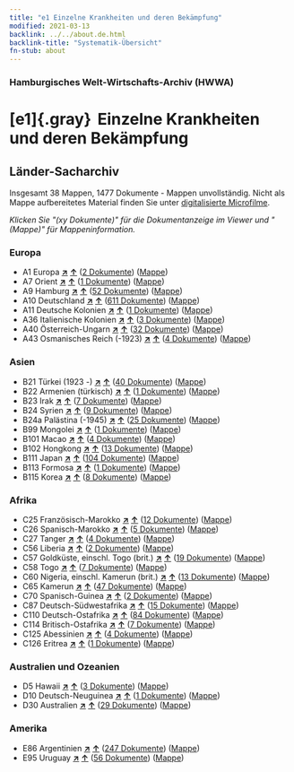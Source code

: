 ```yaml
---
title: "e1 Einzelne Krankheiten und deren Bekämpfung"
modified: 2021-03-13
backlink: ../../about.de.html
backlink-title: "Systematik-Übersicht"
fn-stub: about
---
```


### Hamburgisches Welt-Wirtschafts-Archiv (HWWA)

# [e1]{.gray}&#8201; Einzelne Krankheiten und deren Bekämpfung&#160; 







## Länder-Sacharchiv




Insgesamt 38 Mappen, 1477 Dokumente - Mappen unvollständig.
Nicht als Mappe aufbereitetes Material finden Sie unter [digitalisierte Microfilme](/film/h1_sh.de.html).

_Klicken Sie "(xy Dokumente)" für die Dokumentanzeige im Viewer und "(Mappe)" für Mappeninformation._




### Europa

- A1 Europa [**&nearr;**](../../../geo/i/140892/about.de.html "Europa (alle Mappen)") [**&uarr;**](../../../geo/about.de.html#A1 "Ländersystematik") (<a href="https://pm20.zbw.eu/iiifview/folder/sh/140892,144265" title="über: Europa : Einzelne Krankheiten und deren Bekämpfung" target="_blank">2 Dokumente</a>) ([Mappe](../../../../folder/sh/1408xx/140892/1442xx/144265/about.de.html))
- A7 Orient [**&nearr;**](../../../geo/i/140902/about.de.html "Orient (alle Mappen)") [**&uarr;**](../../../geo/about.de.html#A7 "Ländersystematik") (<a href="https://pm20.zbw.eu/iiifview/folder/sh/140902,144265" title="über: Orient : Einzelne Krankheiten und deren Bekämpfung" target="_blank">1 Dokumente</a>) ([Mappe](../../../../folder/sh/1409xx/140902/1442xx/144265/about.de.html))
- A9 Hamburg [**&nearr;**](../../../geo/i/140905/about.de.html "Hamburg (alle Mappen)") [**&uarr;**](../../../geo/about.de.html#A9 "Ländersystematik") (<a href="https://pm20.zbw.eu/iiifview/folder/sh/140905,144265" title="über: Hamburg : Einzelne Krankheiten und deren Bekämpfung" target="_blank">52 Dokumente</a>) ([Mappe](../../../../folder/sh/1409xx/140905/1442xx/144265/about.de.html))
- A10 Deutschland [**&nearr;**](../../../geo/i/126128/about.de.html "Deutschland (alle Mappen)") [**&uarr;**](../../../geo/about.de.html#A10 "Ländersystematik") (<a href="https://pm20.zbw.eu/iiifview/folder/sh/126128,144265" title="über: Deutschland : Einzelne Krankheiten und deren Bekämpfung" target="_blank">611 Dokumente</a>) ([Mappe](../../../../folder/sh/1261xx/126128/1442xx/144265/about.de.html))
- A11 Deutsche Kolonien [**&nearr;**](../../../geo/i/140960/about.de.html "Deutsche Kolonien (alle Mappen)") [**&uarr;**](../../../geo/about.de.html#A11 "Ländersystematik") (<a href="https://pm20.zbw.eu/iiifview/folder/sh/140960,144265" title="über: Deutsche Kolonien : Einzelne Krankheiten und deren Bekämpfung" target="_blank">1 Dokumente</a>) ([Mappe](../../../../folder/sh/1409xx/140960/1442xx/144265/about.de.html))
- A36 Italienische Kolonien [**&nearr;**](../../../geo/i/141012/about.de.html "Italienische Kolonien (alle Mappen)") [**&uarr;**](../../../geo/about.de.html#A36 "Ländersystematik") (<a href="https://pm20.zbw.eu/iiifview/folder/sh/141012,144265" title="über: Italienische Kolonien : Einzelne Krankheiten und deren Bekämpfung" target="_blank">3 Dokumente</a>) ([Mappe](../../../../folder/sh/1410xx/141012/1442xx/144265/about.de.html))
- A40 Österreich-Ungarn [**&nearr;**](../../../geo/i/126127/about.de.html "Österreich-Ungarn (alle Mappen)") [**&uarr;**](../../../geo/about.de.html#A40 "Ländersystematik") (<a href="https://pm20.zbw.eu/iiifview/folder/sh/126127,144265" title="über: Österreich-Ungarn : Einzelne Krankheiten und deren Bekämpfung" target="_blank">32 Dokumente</a>) ([Mappe](../../../../folder/sh/1261xx/126127/1442xx/144265/about.de.html))
- A43 Osmanisches Reich (-1923) [**&nearr;**](../../../geo/i/141034/about.de.html "Osmanisches Reich (-1923) (alle Mappen)") [**&uarr;**](../../../geo/about.de.html#A43 "Ländersystematik") (<a href="https://pm20.zbw.eu/iiifview/folder/sh/141034,144265" title="über: Osmanisches Reich (-1923) : Einzelne Krankheiten und deren Bekämpfung" target="_blank">4 Dokumente</a>) ([Mappe](../../../../folder/sh/1410xx/141034/1442xx/144265/about.de.html))

### Asien

- B21 Türkei (1923 -) [**&nearr;**](../../../geo/i/141111/about.de.html "Türkei (1923 -) (alle Mappen)") [**&uarr;**](../../../geo/about.de.html#B21 "Ländersystematik") (<a href="https://pm20.zbw.eu/iiifview/folder/sh/141111,144265" title="über: Türkei (1923 -) : Einzelne Krankheiten und deren Bekämpfung" target="_blank">40 Dokumente</a>) ([Mappe](../../../../folder/sh/1411xx/141111/1442xx/144265/about.de.html))
- B22 Armenien (türkisch) [**&nearr;**](../../../geo/i/141112/about.de.html "Armenien (türkisch) (alle Mappen)") [**&uarr;**](../../../geo/about.de.html#B22 "Ländersystematik") (<a href="https://pm20.zbw.eu/iiifview/folder/sh/141112,144265" title="über: Armenien (türkisch) : Einzelne Krankheiten und deren Bekämpfung" target="_blank">1 Dokumente</a>) ([Mappe](../../../../folder/sh/1411xx/141112/1442xx/144265/about.de.html))
- B23 Irak [**&nearr;**](../../../geo/i/141113/about.de.html "Irak (alle Mappen)") [**&uarr;**](../../../geo/about.de.html#B23 "Ländersystematik") (<a href="https://pm20.zbw.eu/iiifview/folder/sh/141113,144265" title="über: Irak : Einzelne Krankheiten und deren Bekämpfung" target="_blank">7 Dokumente</a>) ([Mappe](../../../../folder/sh/1411xx/141113/1442xx/144265/about.de.html))
- B24 Syrien [**&nearr;**](../../../geo/i/141114/about.de.html "Syrien (alle Mappen)") [**&uarr;**](../../../geo/about.de.html#B24 "Ländersystematik") (<a href="https://pm20.zbw.eu/iiifview/folder/sh/141114,144265" title="über: Syrien : Einzelne Krankheiten und deren Bekämpfung" target="_blank">9 Dokumente</a>) ([Mappe](../../../../folder/sh/1411xx/141114/1442xx/144265/about.de.html))
- B24a Palästina (-1945) [**&nearr;**](../../../geo/i/141115/about.de.html "Palästina (-1945) (alle Mappen)") [**&uarr;**](../../../geo/about.de.html#B24a "Ländersystematik") (<a href="https://pm20.zbw.eu/iiifview/folder/sh/141115,144265" title="über: Palästina (-1945) : Einzelne Krankheiten und deren Bekämpfung" target="_blank">25 Dokumente</a>) ([Mappe](../../../../folder/sh/1411xx/141115/1442xx/144265/about.de.html))
- B99 Mongolei [**&nearr;**](../../../geo/i/141261/about.de.html "Mongolei (alle Mappen)") [**&uarr;**](../../../geo/about.de.html#B99 "Ländersystematik") (<a href="https://pm20.zbw.eu/iiifview/folder/sh/141261,144265" title="über: Mongolei : Einzelne Krankheiten und deren Bekämpfung" target="_blank">1 Dokumente</a>) ([Mappe](../../../../folder/sh/1412xx/141261/1442xx/144265/about.de.html))
- B101 Macao [**&nearr;**](../../../geo/i/141267/about.de.html "Macao (alle Mappen)") [**&uarr;**](../../../geo/about.de.html#B101 "Ländersystematik") (<a href="https://pm20.zbw.eu/iiifview/folder/sh/141267,144265" title="über: Macao : Einzelne Krankheiten und deren Bekämpfung" target="_blank">4 Dokumente</a>) ([Mappe](../../../../folder/sh/1412xx/141267/1442xx/144265/about.de.html))
- B102 Hongkong [**&nearr;**](../../../geo/i/141268/about.de.html "Hongkong (alle Mappen)") [**&uarr;**](../../../geo/about.de.html#B102 "Ländersystematik") (<a href="https://pm20.zbw.eu/iiifview/folder/sh/141268,144265" title="über: Hongkong : Einzelne Krankheiten und deren Bekämpfung" target="_blank">13 Dokumente</a>) ([Mappe](../../../../folder/sh/1412xx/141268/1442xx/144265/about.de.html))
- B111 Japan [**&nearr;**](../../../geo/i/141272/about.de.html "Japan (alle Mappen)") [**&uarr;**](../../../geo/about.de.html#B111 "Ländersystematik") (<a href="https://pm20.zbw.eu/iiifview/folder/sh/141272,144265" title="über: Japan : Einzelne Krankheiten und deren Bekämpfung" target="_blank">104 Dokumente</a>) ([Mappe](../../../../folder/sh/1412xx/141272/1442xx/144265/about.de.html))
- B113 Formosa [**&nearr;**](../../../geo/i/141274/about.de.html "Formosa (alle Mappen)") [**&uarr;**](../../../geo/about.de.html#B113 "Ländersystematik") (<a href="https://pm20.zbw.eu/iiifview/folder/sh/141274,144265" title="über: Formosa : Einzelne Krankheiten und deren Bekämpfung" target="_blank">1 Dokumente</a>) ([Mappe](../../../../folder/sh/1412xx/141274/1442xx/144265/about.de.html))
- B115 Korea [**&nearr;**](../../../geo/i/141276/about.de.html "Korea (alle Mappen)") [**&uarr;**](../../../geo/about.de.html#B115 "Ländersystematik") (<a href="https://pm20.zbw.eu/iiifview/folder/sh/141276,144265" title="über: Korea : Einzelne Krankheiten und deren Bekämpfung" target="_blank">8 Dokumente</a>) ([Mappe](../../../../folder/sh/1412xx/141276/1442xx/144265/about.de.html))

### Afrika

- C25 Französisch-Marokko [**&nearr;**](../../../geo/i/141358/about.de.html "Französisch-Marokko (alle Mappen)") [**&uarr;**](../../../geo/about.de.html#C25 "Ländersystematik") (<a href="https://pm20.zbw.eu/iiifview/folder/sh/141358,144265" title="über: Französisch-Marokko : Einzelne Krankheiten und deren Bekämpfung" target="_blank">12 Dokumente</a>) ([Mappe](../../../../folder/sh/1413xx/141358/1442xx/144265/about.de.html))
- C26 Spanisch-Marokko [**&nearr;**](../../../geo/i/141359/about.de.html "Spanisch-Marokko (alle Mappen)") [**&uarr;**](../../../geo/about.de.html#C26 "Ländersystematik") (<a href="https://pm20.zbw.eu/iiifview/folder/sh/141359,144265" title="über: Spanisch-Marokko : Einzelne Krankheiten und deren Bekämpfung" target="_blank">5 Dokumente</a>) ([Mappe](../../../../folder/sh/1413xx/141359/1442xx/144265/about.de.html))
- C27 Tanger [**&nearr;**](../../../geo/i/141360/about.de.html "Tanger (alle Mappen)") [**&uarr;**](../../../geo/about.de.html#C27 "Ländersystematik") (<a href="https://pm20.zbw.eu/iiifview/folder/sh/141360,144265" title="über: Tanger : Einzelne Krankheiten und deren Bekämpfung" target="_blank">4 Dokumente</a>) ([Mappe](../../../../folder/sh/1413xx/141360/1442xx/144265/about.de.html))
- C56 Liberia [**&nearr;**](../../../geo/i/141405/about.de.html "Liberia (alle Mappen)") [**&uarr;**](../../../geo/about.de.html#C56 "Ländersystematik") (<a href="https://pm20.zbw.eu/iiifview/folder/sh/141405,144265" title="über: Liberia : Einzelne Krankheiten und deren Bekämpfung" target="_blank">2 Dokumente</a>) ([Mappe](../../../../folder/sh/1414xx/141405/1442xx/144265/about.de.html))
- C57 Goldküste, einschl. Togo (brit.) [**&nearr;**](../../../geo/i/141406/about.de.html "Goldküste, einschl. Togo (brit.) (alle Mappen)") [**&uarr;**](../../../geo/about.de.html#C57 "Ländersystematik") (<a href="https://pm20.zbw.eu/iiifview/folder/sh/141406,144265" title="über: Goldküste, einschl. Togo (brit.) : Einzelne Krankheiten und deren Bekämpfung" target="_blank">19 Dokumente</a>) ([Mappe](../../../../folder/sh/1414xx/141406/1442xx/144265/about.de.html))
- C58 Togo [**&nearr;**](../../../geo/i/141408/about.de.html "Togo (alle Mappen)") [**&uarr;**](../../../geo/about.de.html#C58 "Ländersystematik") (<a href="https://pm20.zbw.eu/iiifview/folder/sh/141408,144265" title="über: Togo : Einzelne Krankheiten und deren Bekämpfung" target="_blank">7 Dokumente</a>) ([Mappe](../../../../folder/sh/1414xx/141408/1442xx/144265/about.de.html))
- C60 Nigeria, einschl. Kamerun (brit.) [**&nearr;**](../../../geo/i/141409/about.de.html "Nigeria, einschl. Kamerun (brit.) (alle Mappen)") [**&uarr;**](../../../geo/about.de.html#C60 "Ländersystematik") (<a href="https://pm20.zbw.eu/iiifview/folder/sh/141409,144265" title="über: Nigeria, einschl. Kamerun (brit.) : Einzelne Krankheiten und deren Bekämpfung" target="_blank">13 Dokumente</a>) ([Mappe](../../../../folder/sh/1414xx/141409/1442xx/144265/about.de.html))
- C65 Kamerun [**&nearr;**](../../../geo/i/141410/about.de.html "Kamerun (alle Mappen)") [**&uarr;**](../../../geo/about.de.html#C65 "Ländersystematik") (<a href="https://pm20.zbw.eu/iiifview/folder/sh/141410,144265" title="über: Kamerun : Einzelne Krankheiten und deren Bekämpfung" target="_blank">47 Dokumente</a>) ([Mappe](../../../../folder/sh/1414xx/141410/1442xx/144265/about.de.html))
- C70 Spanisch-Guinea [**&nearr;**](../../../geo/i/141412/about.de.html "Spanisch-Guinea (alle Mappen)") [**&uarr;**](../../../geo/about.de.html#C70 "Ländersystematik") (<a href="https://pm20.zbw.eu/iiifview/folder/sh/141412,144265" title="über: Spanisch-Guinea : Einzelne Krankheiten und deren Bekämpfung" target="_blank">2 Dokumente</a>) ([Mappe](../../../../folder/sh/1414xx/141412/1442xx/144265/about.de.html))
- C87 Deutsch-Südwestafrika [**&nearr;**](../../../geo/i/141450/about.de.html "Deutsch-Südwestafrika (alle Mappen)") [**&uarr;**](../../../geo/about.de.html#C87 "Ländersystematik") (<a href="https://pm20.zbw.eu/iiifview/folder/sh/141450,144265" title="über: Deutsch-Südwestafrika : Einzelne Krankheiten und deren Bekämpfung" target="_blank">15 Dokumente</a>) ([Mappe](../../../../folder/sh/1414xx/141450/1442xx/144265/about.de.html))
- C110 Deutsch-Ostafrika [**&nearr;**](../../../geo/i/141471/about.de.html "Deutsch-Ostafrika (alle Mappen)") [**&uarr;**](../../../geo/about.de.html#C110 "Ländersystematik") (<a href="https://pm20.zbw.eu/iiifview/folder/sh/141471,144265" title="über: Deutsch-Ostafrika : Einzelne Krankheiten und deren Bekämpfung" target="_blank">84 Dokumente</a>) ([Mappe](../../../../folder/sh/1414xx/141471/1442xx/144265/about.de.html))
- C114 Britisch-Ostafrika [**&nearr;**](../../../geo/i/141473/about.de.html "Britisch-Ostafrika (alle Mappen)") [**&uarr;**](../../../geo/about.de.html#C114 "Ländersystematik") (<a href="https://pm20.zbw.eu/iiifview/folder/sh/141473,144265" title="über: Britisch-Ostafrika : Einzelne Krankheiten und deren Bekämpfung" target="_blank">7 Dokumente</a>) ([Mappe](../../../../folder/sh/1414xx/141473/1442xx/144265/about.de.html))
- C125 Abessinien [**&nearr;**](../../../geo/i/141482/about.de.html "Abessinien (alle Mappen)") [**&uarr;**](../../../geo/about.de.html#C125 "Ländersystematik") (<a href="https://pm20.zbw.eu/iiifview/folder/sh/141482,144265" title="über: Abessinien : Einzelne Krankheiten und deren Bekämpfung" target="_blank">4 Dokumente</a>) ([Mappe](../../../../folder/sh/1414xx/141482/1442xx/144265/about.de.html))
- C126 Eritrea [**&nearr;**](../../../geo/i/141483/about.de.html "Eritrea (alle Mappen)") [**&uarr;**](../../../geo/about.de.html#C126 "Ländersystematik") (<a href="https://pm20.zbw.eu/iiifview/folder/sh/141483,144265" title="über: Eritrea : Einzelne Krankheiten und deren Bekämpfung" target="_blank">1 Dokumente</a>) ([Mappe](../../../../folder/sh/1414xx/141483/1442xx/144265/about.de.html))

### Australien und Ozeanien

- D5 Hawaii [**&nearr;**](../../../geo/i/141595/about.de.html "Hawaii (alle Mappen)") [**&uarr;**](../../../geo/about.de.html#D5 "Ländersystematik") (<a href="https://pm20.zbw.eu/iiifview/folder/sh/141595,144265" title="über: Hawaii : Einzelne Krankheiten und deren Bekämpfung" target="_blank">3 Dokumente</a>) ([Mappe](../../../../folder/sh/1415xx/141595/1442xx/144265/about.de.html))
- D10 Deutsch-Neuguinea [**&nearr;**](../../../geo/i/141601/about.de.html "Deutsch-Neuguinea (alle Mappen)") [**&uarr;**](../../../geo/about.de.html#D10 "Ländersystematik") (<a href="https://pm20.zbw.eu/iiifview/folder/sh/141601,144265" title="über: Deutsch-Neuguinea : Einzelne Krankheiten und deren Bekämpfung" target="_blank">1 Dokumente</a>) ([Mappe](../../../../folder/sh/1416xx/141601/1442xx/144265/about.de.html))
- D30 Australien [**&nearr;**](../../../geo/i/141621/about.de.html "Australien (alle Mappen)") [**&uarr;**](../../../geo/about.de.html#D30 "Ländersystematik") (<a href="https://pm20.zbw.eu/iiifview/folder/sh/141621,144265" title="über: Australien : Einzelne Krankheiten und deren Bekämpfung" target="_blank">29 Dokumente</a>) ([Mappe](../../../../folder/sh/1416xx/141621/1442xx/144265/about.de.html))

### Amerika

- E86 Argentinien [**&nearr;**](../../../geo/i/141692/about.de.html "Argentinien (alle Mappen)") [**&uarr;**](../../../geo/about.de.html#E86 "Ländersystematik") (<a href="https://pm20.zbw.eu/iiifview/folder/sh/141692,144265" title="über: Argentinien : Einzelne Krankheiten und deren Bekämpfung" target="_blank">247 Dokumente</a>) ([Mappe](../../../../folder/sh/1416xx/141692/1442xx/144265/about.de.html))
- E95 Uruguay [**&nearr;**](../../../geo/i/141695/about.de.html "Uruguay (alle Mappen)") [**&uarr;**](../../../geo/about.de.html#E95 "Ländersystematik") (<a href="https://pm20.zbw.eu/iiifview/folder/sh/141695,144265" title="über: Uruguay : Einzelne Krankheiten und deren Bekämpfung" target="_blank">56 Dokumente</a>) ([Mappe](../../../../folder/sh/1416xx/141695/1442xx/144265/about.de.html))








